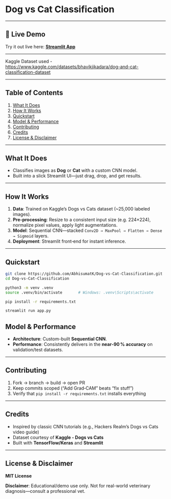 # Dog vs Cat  Classification

---

## 🚀 Live Demo

Try it out live here: [**Streamlit App**](https://abhisumat-dog-vs-cat-classification.streamlit.app/)

---

Kaggle Dataset used - https://www.kaggle.com/datasets/bhavikjikadara/dog-and-cat-classification-dataset

---

## Table of Contents

1. [What It Does](#what-it-does)  
2. [How It Works](#how-it-works)  
3. [Quickstart](#quickstart)   
4. [Model & Performance](#model--performance)  
5. [Contributing](#contributing)  
6. [Credits](#credits)  
7. [License & Disclaimer](#license--disclaimer)

---

## What It Does

-  Classifies images as **Dog** or **Cat** with a custom CNN model.
-  Built into a slick Streamlit UI—just drag, drop, and get results.

---

## How It Works

1. **Data**: Trained on Kaggle’s Dogs vs Cats dataset (~25,000 labeled images).  
2. **Pre‑processing**: Resize to a consistent input size (e.g. 224×224), normalize pixel values, apply light augmentations.  
3. **Model**: Sequential CNN—stacked `Conv2D → MaxPool → Flatten → Dense → Sigmoid` layers.  
4. **Deployment**: Streamlit front‑end for instant inference.

---

## Quickstart

```bash
git clone https://github.com/AbhisumatK/Dog-vs-Cat-Classification.git
cd Dog-vs-Cat-Classification

python3 -m venv .venv
source .venv/bin/activate       # Windows: .venv\Scripts\activate

pip install -r requirements.txt

streamlit run app.py
```

## Model & Performance

- **Architecture**: Custom-built **Sequential CNN**.
- **Performance**: Consistently delivers in the **near‑90 % accuracy** on validation/test datasets.  

---

## Contributing

1. Fork → branch → build → open PR  
2. Keep commits scoped (“Add Grad‑CAM” beats “fix stuff”)  
3. Verify that `pip install -r requirements.txt` installs everything

---

## Credits

- Inspired by classic CNN tutorials (e.g., Hackers Realm’s Dogs vs Cats video guide)  
- Dataset courtesy of **Kaggle - Dogs vs Cats**  
- Built with **TensorFlow/Keras** and **Streamlit**

---

## License & Disclaimer

**MIT License**

**Disclaimer**: Educational/demo use only. Not for real-world veterinary diagnosis—consult a professional vet.
